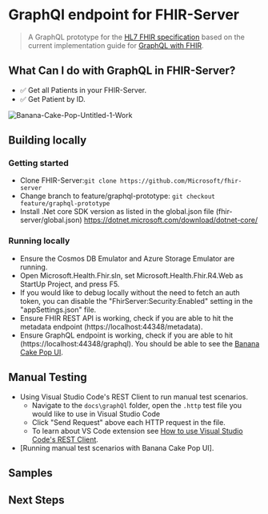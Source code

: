 # GraphQl endpoint for FHIR-Server
> A GraphQL prototype for the [HL7 FHIR specification](https://www.hl7.org/fhir/) based on the current implementation guide 
> for [GraphQL with FHIR](https://build.fhir.org/graphql.html).

## What Can I do with GraphQL in FHIR-Server?
* ✅ Get all Patients in your FHIR-Server.
* ✅ Get Patient by ID.

![Banana-Cake-Pop-Untitled-1-Work](https://user-images.githubusercontent.com/33185677/123879004-c64e0d80-d905-11eb-9ea9-dda28e145cc0.gif)

## Building locally

### Getting started
* Clone FHIR-Server:`git clone https://github.com/Microsoft/fhir-server`
* Change branch to feature/graphql-prototype: `git checkout feature/graphql-prototype`
* Install .Net core SDK version as listed in the global.json file (fhir-server/global.json)
https://dotnet.microsoft.com/download/dotnet-core/

### Running locally
* Ensure the Cosmos DB Emulator and Azure Storage Emulator are running.
* Open Microsoft.Health.Fhir.sln, set Microsoft.Health.Fhir.R4.Web as StartUp Project, and press F5.
* If you would like to debug locally without the need to fetch an auth token, you can disable the "FhirServer:Security:Enabled" 
  setting in the "appSettings.json" file.
* Ensure FHIR REST API is working, check if you are able to hit the metadata endpoint (https://localhost:44348/metadata).
* Ensure GraphQL endpoint is working, check if you are able to hit (https://localhost:44348/graphql). You should be able to
  see the [Banana Cake Pop UI](https://chillicream.com/docs/bananacakepop).

## Manual Testing
* Using Visual Studio Code's REST Client to run manual test scenarios.
    * Navigate to the `docs\graphQl` folder, open the `.http` test file you would like to use in Visual Studio Code
    * Click "Send Request" above each HTTP request in the file.
    * To learn about VS Code extension see [How to use Visual Studio Code's REST Client](https://github.com/microsoft/fhir-server/blob/main/docs/rest/HowToUseVSCodeRestClient.md).
* [Running manual test scenarios with Banana Cake Pop UI].

## Samples
## Next Steps
